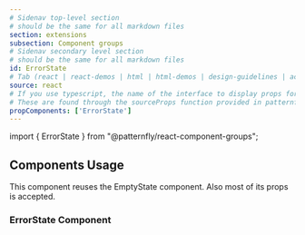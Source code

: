 ```yaml
---
# Sidenav top-level section
# should be the same for all markdown files
section: extensions
subsection: Component groups
# Sidenav secondary level section
# should be the same for all markdown files
id: ErrorState
# Tab (react | react-demos | html | html-demos | design-guidelines | accessibility)
source: react
# If you use typescript, the name of the interface to display props for
# These are found through the sourceProps function provided in patternfly-docs.source.js
propComponents: ['ErrorState']
---
```


import { ErrorState } from "@patternfly/react-component-groups";

## Components Usage

This component reuses the EmptyState component. Also most of its props is accepted.

### ErrorState Component

```js file="./ErrorStateExample.tsx"

```
